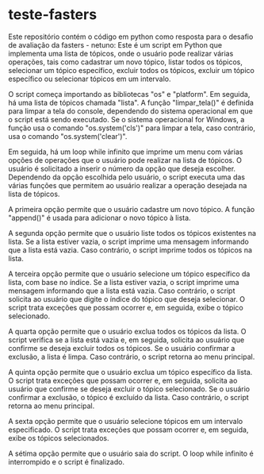# teste-fasters
Este repositório contém o código em python como resposta para o desafio de avaliação da fasters - netuno: 
Este é um script em Python que implementa uma lista de tópicos, onde o usuário pode realizar várias operações, tais como cadastrar um novo tópico, listar todos os tópicos, selecionar um tópico específico, excluir todos os tópicos, excluir um tópico específico ou selecionar tópicos em um intervalo.

O script começa importando as bibliotecas "os" e "platform". Em seguida, há uma lista de tópicos chamada "lista". A função "limpar_tela()" é definida para limpar a tela do console, dependendo do sistema operacional em que o script está sendo executado. Se o sistema operacional for Windows, a função usa o comando "os.system('cls')" para limpar a tela, caso contrário, usa o comando "os.system('clear')".

Em seguida, há um loop while infinito que imprime um menu com várias opções de operações que o usuário pode realizar na lista de tópicos. O usuário é solicitado a inserir o número da opção que deseja escolher. Dependendo da opção escolhida pelo usuário, o script executa uma das várias funções que permitem ao usuário realizar a operação desejada na lista de tópicos.

A primeira opção permite que o usuário cadastre um novo tópico. A função "append()" é usada para adicionar o novo tópico à lista.

A segunda opção permite que o usuário liste todos os tópicos existentes na lista. Se a lista estiver vazia, o script imprime uma mensagem informando que a lista está vazia. Caso contrário, o script imprime todos os tópicos na lista.

A terceira opção permite que o usuário selecione um tópico específico da lista, com base no índice. Se a lista estiver vazia, o script imprime uma mensagem informando que a lista está vazia. Caso contrário, o script solicita ao usuário que digite o índice do tópico que deseja selecionar. O script trata exceções que possam ocorrer e, em seguida, exibe o tópico selecionado.

A quarta opção permite que o usuário exclua todos os tópicos da lista. O script verifica se a lista está vazia e, em seguida, solicita ao usuário que confirme se deseja excluir todos os tópicos. Se o usuário confirmar a exclusão, a lista é limpa. Caso contrário, o script retorna ao menu principal.

A quinta opção permite que o usuário exclua um tópico específico da lista. O script trata exceções que possam ocorrer e, em seguida, solicita ao usuário que confirme se deseja excluir o tópico selecionado. Se o usuário confirmar a exclusão, o tópico é excluído da lista. Caso contrário, o script retorna ao menu principal.

A sexta opção permite que o usuário selecione tópicos em um intervalo especificado. O script trata exceções que possam ocorrer e, em seguida, exibe os tópicos selecionados.

A sétima opção permite que o usuário saia do script. O loop while infinito é interrompido e o script é finalizado.
